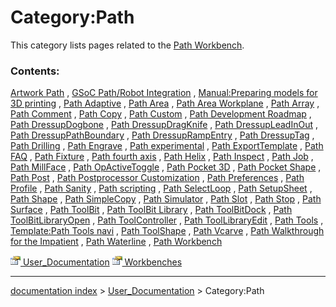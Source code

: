 # Category:Path
This category lists pages related to the [Path Workbench](Path_Workbench.md).

### Contents:

[Artwork Path](Artwork_Path.md) , [GSoC Path/Robot Integration](GSoC_Path/Robot_Integration.md) , [Manual:Preparing models for 3D printing](Manual_Preparing_models_for_3D_printing.md) , [Path Adaptive](Path_Adaptive.md) , [Path Area](Path_Area.md) , [Path Area Workplane](Path_Area_Workplane.md) , [Path Array](Path_Array.md) , [Path Comment](Path_Comment.md) , [Path Copy](Path_Copy.md) , [Path Custom](Path_Custom.md) , [Path Development Roadmap](Path_Development_Roadmap.md) , [Path DressupDogbone](Path_DressupDogbone.md) , [Path DressupDragKnife](Path_DressupDragKnife.md) , [Path DressupLeadInOut](Path_DressupLeadInOut.md) , [Path DressupPathBoundary](Path_DressupPathBoundary.md) , [Path DressupRampEntry](Path_DressupRampEntry.md) , [Path DressupTag](Path_DressupTag.md) , [Path Drilling](Path_Drilling.md) , [Path Engrave](Path_Engrave.md) , [Path experimental](Path_experimental.md) , [Path ExportTemplate](Path_ExportTemplate.md) , [Path FAQ](Path_FAQ.md) , [Path Fixture](Path_Fixture.md) , [Path fourth axis](Path_fourth_axis.md) , [Path Helix](Path_Helix.md) , [Path Inspect](Path_Inspect.md) , [Path Job](Path_Job.md) , [Path MillFace](Path_MillFace.md) , [Path OpActiveToggle](Path_OpActiveToggle.md) , [Path Pocket 3D](Path_Pocket_3D.md) , [Path Pocket Shape](Path_Pocket_Shape.md) , [Path Post](Path_Post.md) , [Path Postprocessor Customization](Path_Postprocessor_Customization.md) , [Path Preferences](Path_Preferences.md) , [Path Profile](Path_Profile.md) , [Path Sanity](Path_Sanity.md) , [Path scripting](Path_scripting.md) , [Path SelectLoop](Path_SelectLoop.md) , [Path SetupSheet](Path_SetupSheet.md) , [Path Shape](Path_Shape.md) , [Path SimpleCopy](Path_SimpleCopy.md) , [Path Simulator](Path_Simulator.md) , [Path Slot](Path_Slot.md) , [Path Stop](Path_Stop.md) , [Path Surface](Path_Surface.md) , [Path ToolBit](Path_ToolBit.md) , [Path ToolBit Library](Path_ToolBit_Library.md) , [Path ToolBitDock](Path_ToolBitDock.md) , [Path ToolBitLibraryOpen](Path_ToolBitLibraryOpen.md) , [Path ToolController](Path_ToolController.md) , [Path ToolLibraryEdit](Path_ToolLibraryEdit.md) , [Path Tools](Path_Tools.md) , [Template:Path Tools navi](Template_Path_Tools_navi.md) , [Path ToolShape](Path_ToolShape.md) , [Path Vcarve](Path_Vcarve.md) , [Path Walkthrough for the Impatient](Path_Walkthrough_for_the_Impatient.md) , [Path Waterline](Path_Waterline.md) , [Path Workbench](Path_Workbench.md)

[<img src="images/Property.png" style="width:16px"> User\_Documentation](Category_User_Documentation.md) [<img src="images/Property.png" style="width:16px"> Workbenches](Category_Workbenches.md)

---
[documentation index](../README.md) > [User_Documentation](Category_User_Documentation.md) > Category:Path
